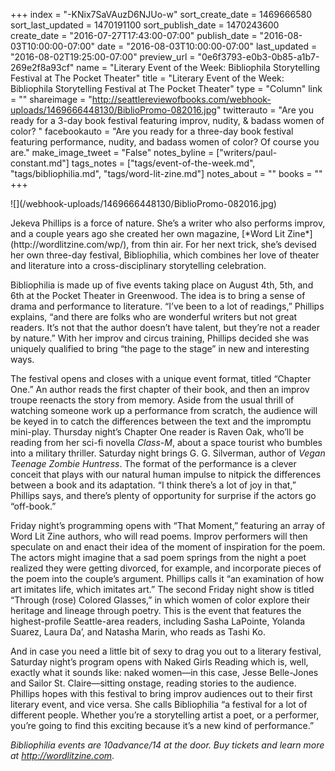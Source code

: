 +++
index = "-KNix7SaVAuzD6NJUo-w"
sort_create_date = 1469666580
sort_last_updated = 1470191100
sort_publish_date = 1470243600
create_date = "2016-07-27T17:43:00-07:00"
publish_date = "2016-08-03T10:00:00-07:00"
date = "2016-08-03T10:00:00-07:00"
last_updated = "2016-08-02T19:25:00-07:00"
preview_url = "0e6f3793-e0b3-0b85-a1b7-269e2f8a93cf"
name = "Literary Event of the Week: Bibliophila Storytelling Festival at The Pocket Theater"
title = "Literary Event of the Week: Bibliophila Storytelling Festival at The Pocket Theater"
type = "Column"
link = ""
shareimage = "http://seattlereviewofbooks.com/webhook-uploads/1469666448130/BiblioPromo-082016.jpg"
twitterauto = "Are you ready for a 3-day book festival featuring improv, nudity, & badass women of color? "
facebookauto = "Are you ready for a three-day book festival featuring performance, nudity, and badass women of color? Of course you are."
make_image_tweet = "False"
notes_byline = ["writers/paul-constant.md"]
tags_notes = ["tags/event-of-the-week.md", "tags/bibliophilia.md", "tags/word-lit-zine.md"]
notes_about = ""
books = ""
+++
<p class="image">![](/webhook-uploads/1469666448130/BiblioPromo-082016.jpg)</p>
Jekeva Phillips is a force of nature. She’s a writer who also performs improv, and a couple years ago she created her own magazine, [*Word Lit Zine*](http://wordlitzine.com/wp/), from thin air. For her next trick, she’s devised her own three-day festival, Bibliophilia, which combines her love of theater and literature into a cross-disciplinary storytelling celebration.

Bibliophilia is made up of five events taking place on August 4th, 5th, and 6th at the Pocket Theater in Greenwood. The idea is to bring a sense of drama and performance to literature. “I’ve been to a lot of readings,” Phillips explains, “and there are folks who are wonderful writers but not great readers. It’s not that the author doesn’t have talent, but they’re not a reader by nature.” With her improv and circus training, Phillips decided she was uniquely qualified to bring “the page to the stage” in new and interesting ways.

The festival opens and closes with a unique event format, titled “Chapter One.” An author reads the first chapter of their book, and then an improv troupe reenacts the story from memory. Aside from the usual thrill of watching someone work up a performance from scratch, the audience will be keyed in to catch the differences between the text and the impromptu mini-play. Thursday night’s Chapter One reader is Raven Oak, who’ll be reading from her sci-fi novella *Class-M*, about a space tourist who bumbles into a military thriller. Saturday night brings G. G. Silverman, author of *Vegan Teenage Zombie Huntress*. The format of the performance is a clever conceit that plays with our natural human impulse to nitpick the differences between a book and its adaptation. “I think there’s a lot of joy in that,” Phillips says, and there’s plenty of opportunity for surprise if the actors go “off-book.”

Friday night’s programming opens with “That Moment,” featuring an array of Word Lit Zine authors, who will read poems. Improv performers will then speculate on and enact their idea of the moment of inspiration for the poem. The actors might imagine that a sad poem springs from the night a poet realized they were getting divorced, for example, and incorporate pieces of the poem into the couple’s argument. Phillips calls it “an examination of how art imitates life, which imitates art.” The second Friday night show is titled “Through (rose) Colored Glasses,” in which women of color explore their heritage and lineage through poetry. This is the event that features the highest-profile Seattle-area readers, including Sasha LaPointe, Yolanda Suarez, Laura Da’, and Natasha Marin, who reads as Tashi Ko. 

And in case you need a little bit of sexy to drag you out to a literary festival, Saturday night’s program opens with Naked Girls Reading which is, well, exactly what it sounds like: naked women—in this case, Jesse Belle-Jones and Sailor St. Claire—sitting onstage, reading stories to the audience.  Phillips hopes with this festival to bring improv audiences out to their first literary event, and vice versa. She calls Bibliophilia “a festival for a lot of different people. Whether you’re a storytelling artist a poet, or a performer, you’re going to find this exciting because it’s a new kind of performance.” 

*Bibliophilia events are $10 advance/$14 at the door. Buy tickets and learn more at http://wordlitzine.com*.
